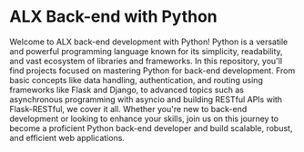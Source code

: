 # ALX Back-end with Python

Welcome to ALX back-end development with Python! Python is a versatile and powerful programming language known for its simplicity, readability, and vast ecosystem of libraries and frameworks. In this repository, you'll find projects focused on mastering Python for back-end development. From basic concepts like data handling, authentication, and routing using frameworks like Flask and Django, to advanced topics such as asynchronous programming with asyncio and building RESTful APIs with Flask-RESTful, we cover it all. Whether you're new to back-end development or looking to enhance your skills, join us on this journey to become a proficient Python back-end developer and build scalable, robust, and efficient web applications.
